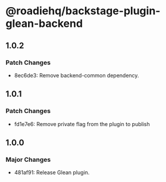 # @roadiehq/backstage-plugin-glean-backend

## 1.0.2

### Patch Changes

- 8ec6de3: Remove backend-common dependency.

## 1.0.1

### Patch Changes

- fd1e7e6: Remove private flag from the plugin to publish

## 1.0.0

### Major Changes

- 481af91: Release Glean plugin.
